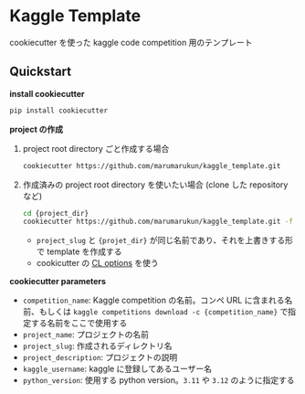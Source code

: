 # Kaggle Template

cookiecutter を使った kaggle code competition 用のテンプレート

## Quickstart

**install cookiecutter**

```bash
pip install cookiecutter
```

**project の作成**

1. project root directory ごと作成する場合

    ```bash
    cookiecutter https://github.com/marumarukun/kaggle_template.git
    ```

2. 作成済みの project root directory を使いたい場合 (clone した repository など)

    ```bash
    cd {project_dir}
    cookiecutter https://github.com/marumarukun/kaggle_template.git -f -o ../
    ```

    - `project_slug` と `{projet_dir}` が同じ名前であり、それを上書きする形で template を作成する
    - cookicutter の [CL options](https://cookiecutter.readthedocs.io/en/1.7.0/advanced/cli_options.html) を使う

**cookiecutter parameters**

- `competition_name`: Kaggle competition の名前。コンペ URL に含まれる名前、もしくは `kaggle competitions download -c {competition_name}` で指定する名前をここで使用する
- `project_name`: プロジェクトの名前
- `project_slug`: 作成されるディレクトリ名
- `project_description`: プロジェクトの説明
- `kaggle_username`: kaggle に登録してあるユーザー名
- `python_version`: 使用する python version。`3.11` や `3.12` のように指定する
